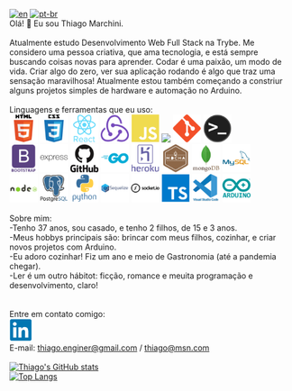 [![en](https://img.shields.io/badge/lang-en-red.svg)](https://github.com/ThiagoMarchini/ThiagoMarchini/README.md)
[![pt-br](https://img.shields.io/badge/lang-pt--br-green.svg)](https://github.com/ThiagoMarchini/ThiagoMarchini/README.pt-br.md)
<br />
Olá! 👋
Eu sou Thiago Marchini.<br /><br />
Atualmente estudo Desenvolvimento Web Full Stack na Trybe.
Me considero uma pessoa criativa, que ama tecnologia, e está sempre buscando coisas novas para aprender. Codar é uma paixão, um modo de vida. Criar algo do zero, ver sua aplicação rodando é algo que traz uma sensação maravilhosa! Atualmente estou também começando a constriur alguns projetos simples de hardware e automação no Arduino.<br /><br />
Linguagens e ferramentas que eu uso:<br />
<img width="50px" src="https://raw.githubusercontent.com/devicons/devicon/master/icons/html5/html5-original-wordmark.svg" style="max-width:100%;">
<img width="50px" src="https://raw.githubusercontent.com/devicons/devicon/master/icons/css3/css3-original-wordmark.svg" style="max-width:100%;">
<img width="50px" src="https://raw.githubusercontent.com/devicons/devicon/master/icons/react/react-original-wordmark.svg" style="max-width:100%;">
<img width="50px" src="https://raw.githubusercontent.com/devicons/devicon/master/icons/redux/redux-original.svg" style="max-width:100%;">
<img width="50px" src="https://raw.githubusercontent.com/devicons/devicon/master/icons/javascript/javascript-plain.svg" style="max-width:100%;">
<img width="50px" src="https://camo.githubusercontent.com/6a03d74f936f46f134964c85c554b795004d7bbda945ce789671de4d3f5fd407/68747470733a2f2f706963732e6672656569636f6e732e696f2f75706c6f6164732f69636f6e732f706e672f353839343331333933313534383231383138352d3531322e706e67" data-canonical-src="https://pics.freeicons.io/uploads/icons/png/5894313931548218185-512.png" style="max-width:100%;">
<img width="50px" src="https://raw.githubusercontent.com/devicons/devicon/master/icons/git/git-original.svg" style="max-width:100%;">
<img width="50px" src="https://raw.githubusercontent.com/github/explore/80688e429a7d4ef2fca1e82350fe8e3517d3494d/topics/terminal/terminal.png" style="max-width:100%;">
<br />
<img width="50px" src="https://raw.githubusercontent.com/devicons/devicon/master/icons/bootstrap/bootstrap-plain-wordmark.svg" style="max-width:100%;">
<img width="50px" src="https://raw.githubusercontent.com/devicons/devicon/master/icons/express/express-original-wordmark.svg" style="max-width:100%;">
<img width="50px" src="https://raw.githubusercontent.com/devicons/devicon/master/icons/github/github-original-wordmark.svg" style="max-width:100%;">
<img width="50px" src="https://raw.githubusercontent.com/devicons/devicon/master/icons/go/go-original-wordmark.svg" style="max-width:100%;">
<img width="50px" src="https://raw.githubusercontent.com/devicons/devicon/master/icons/heroku/heroku-original-wordmark.svg" style="max-width:100%;">
<img width="50px" src="https://raw.githubusercontent.com/devicons/devicon/master/icons/mocha/mocha-plain.svg" style="max-width:100%;">
<img width="50px" src="https://raw.githubusercontent.com/devicons/devicon/master/icons/mongodb/mongodb-original-wordmark.svg" style="max-width:100%;">
<img width="50px" src="https://raw.githubusercontent.com/devicons/devicon/master/icons/mysql/mysql-original-wordmark.svg" style="max-width:100%;">
<br />
<img width="50px" src="https://raw.githubusercontent.com/devicons/devicon/master/icons/nodejs/nodejs-original-wordmark.svg" style="max-width:100%;">
<img width="50px" src="https://raw.githubusercontent.com/devicons/devicon/master/icons/postgresql/postgresql-original-wordmark.svg" style="max-width:100%;">
<img width="50px" src="https://raw.githubusercontent.com/devicons/devicon/master/icons/python/python-original-wordmark.svg" style="max-width:100%;">
<img width="50px" src="https://raw.githubusercontent.com/devicons/devicon/master/icons/sequelize/sequelize-original-wordmark.svg" style="max-width:100%;">
<img width="50px" src="https://raw.githubusercontent.com/devicons/devicon/master/icons/socketio/socketio-original-wordmark.svg" style="max-width:100%;">
<img width="50px" src="https://raw.githubusercontent.com/devicons/devicon/master/icons/typescript/typescript-original.svg" style="max-width:100%;">
<img width="50px" src="https://raw.githubusercontent.com/devicons/devicon/master/icons/vscode/vscode-original-wordmark.svg" style="max-width:100%;">
<img width="50px" src="https://raw.githubusercontent.com/devicons/devicon/master/icons/arduino/arduino-original-wordmark.svg" style="max-width:100%;">
<br /><br />
Sobre mim:<br />
-Tenho 37 anos, sou casado, e tenho 2 filhos, de 15 e 3 anos.<br />
-Meus hobbys principais são: brincar com meus filhos, cozinhar, e criar novos projetos com Arduino.<br />
-Eu adoro cozinhar! Fiz um ano e meio de Gastronomia (até a pandemia chegar).<br />
-Ler é um outro hábitot: ficção, romance e meuita programação e desenvolvimento, claro!<br />
<br /><br />
Entre em contato comigo: <br />
<a href="https://www.linkedin.com/in/thiagomarchini/" rel="nofollow">
   <img alt="LinkdeIn de Pedro Toselli" width="40px" src="https://raw.githubusercontent.com/devicons/devicon/master/icons/linkedin/linkedin-original.svg" style="max-width:100%;">
  </a>
  <br />
E-mail: thiago.enginer@gmail.com / thiago@msn.com
<br /><br />
[![Thiago's GitHub stats](https://github-readme-stats.vercel.app/api?username=ThiagoMarchini&count_private=true&show_icons=true)](https://github.com/anuraghazra/github-readme-stats)
<br />
[![Top Langs](https://github-readme-stats.vercel.app/api/top-langs/?username=ThiagoMarchini&layout=compact)](https://github.com/anuraghazra/github-readme-stats)

<!--
**ThiagoMarchini/ThiagoMarchini** is a ✨ _special_ ✨ repository because its `README.md` (this file) appears on your GitHub profile.

Here are some ideas to get you started:

- 🔭 I’m currently working on ...
- 🌱 I’m currently learning ...
- 👯 I’m looking to collaborate on ...
- 🤔 I’m looking for help with ...
- 💬 Ask me about ...
- 📫 How to reach me: ...
- 😄 Pronouns: ...
- ⚡ Fun fact: ...
-->
